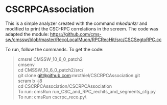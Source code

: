 # CSCRPCAssociation

This is a simple analyzer created with the command *mkedanlzr* and modified to print the CSC-RPC correlations in the screem. The code was adapted the module:
https://github.com/cms-sw/cmssw/blob/master/RecoLocalMuon/RPCRecHit/src/CSCSegtoRPC.cc

To run, follow the commands.
To get the code:
> cmsrel CMSSW_10_6_0_patch2\
> cmsenv\
> cd CMSSW_10_6_0_patch2/src/\
> git clone git@github.com:mrcthiel/CSCRPCAssociation.git\
> scram b -j8\
> cd CSCRPCAssociation/CSCRPCAssociation\
To run:
>cmsRun run_CSC_and_RPC_rechits_and_segments_cfg.py\
To run:
>cmsRun cscrpc_reco.py\



